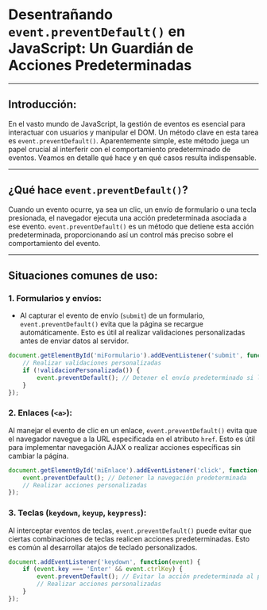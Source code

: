 # Desentrañando `event.preventDefault()` en JavaScript: Un Guardián de Acciones Predeterminadas

---

## Introducción:

En el vasto mundo de JavaScript, la gestión de eventos es esencial para interactuar con usuarios y manipular el DOM. Un método clave en esta tarea es `event.preventDefault()`. Aparentemente simple, este método juega un papel crucial al interferir con el comportamiento predeterminado de eventos. Veamos en detalle qué hace y en qué casos resulta indispensable.

---

## ¿Qué hace `event.preventDefault()`?

Cuando un evento ocurre, ya sea un clic, un envío de formulario o una tecla presionada, el navegador ejecuta una acción predeterminada asociada a ese evento. `event.preventDefault()` es un método que detiene esta acción predeterminada, proporcionando así un control más preciso sobre el comportamiento del evento.

---

## Situaciones comunes de uso:

### 1. Formularios y envíos:

   - Al capturar el evento de envío (`submit`) de un formulario, `event.preventDefault()` evita que la página se recargue automáticamente. Esto es útil al realizar validaciones personalizadas antes de enviar datos al servidor.

   ``` javascript
   document.getElementById('miFormulario').addEventListener('submit', function(event) {
       // Realizar validaciones personalizadas
       if (!validacionPersonalizada()) {
           event.preventDefault(); // Detener el envío predeterminado si la validación falla
       }
   });
   ```

### 2. Enlaces (`<a>`):

Al manejar el evento de clic en un enlace, `event.preventDefault()` evita que el navegador navegue a la URL especificada en el atributo `href`. Esto es útil para implementar navegación AJAX o realizar acciones específicas sin cambiar la página.

``` javascript
document.getElementById('miEnlace').addEventListener('click', function(event) {
    event.preventDefault(); // Detener la navegación predeterminada
    // Realizar acciones personalizadas
});
```

### 3. Teclas (`keydown`, `keyup`, `keypress`):

Al interceptar eventos de teclas, `event.preventDefault()` puede evitar que ciertas combinaciones de teclas realicen acciones predeterminadas. Esto es común al desarrollar atajos de teclado personalizados.

```javascript
document.addEventListener('keydown', function(event) {
    if (event.key === 'Enter' && event.ctrlKey) {
        event.preventDefault(); // Evitar la acción predeterminada al presionar Ctrl + Enter
        // Realizar acciones personalizadas
    }
});
```
